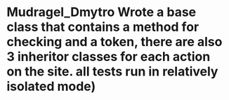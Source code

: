# Mudragel_Dmytro Wrote a base class that contains a method for checking and a token, there are also 3 inheritor classes for each action on the site. all tests run in relatively isolated mode)
